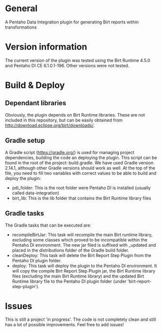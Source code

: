 # General
A Pentaho Data Integration plugin for generating Birt reports within transformations

# Version information
The current version of the plugin was tested using the Birt Runtime 4.5.0 and Pentaho DI CE 6.1.0.1-196. Other versions were not tested.

# Build & Deploy
## Dependant libraries
Obviously, the plugin depends on Birt Runtime libraries. These are not included in this repository, but can be easily obtained from http://download.eclipse.org/birt/downloads/.

## Gradle setup
A Gradle script (https://gradle.org/) is used for managing project dependencies, building the code an deploying the plugin. This script can be found in the root of the project: build.gradle. We have used Gradle version 2.14.1, although other Gradle versions should work as well.
At the top of the file, you need to fill two variables with correct values to be able to build and deploy the plugin:
* pdi_folder: This is the root folder were Pentaho DI is installed (usually called data-integration)
* birt_lib: This is the lib folder that contains the Birt Runtime library files

## Gradle tasks
The Gradle tasks that can be executed are:
* recompileBirtJar: This task will recompile the main Birt runtime library, excluding some classes which proved to be incompatible within the Pentaho DI environment. The new jar filed is suffixed with \_updated and placed in the distributions folder of the Gradle build folder.
* cleanDeploy: This task will delete the Birt Report Step Plugin from the Pentaho DI plugin folder.
* deploy: This task will deploy the plugin to the Pentaho DI environment. It will copy the compile Birt Report Step Plugin jar, the Birt Runtime library files (excluding the main Birt Runtime library) and the updated Birt Runtime library file to the Pentaho DI plugin folder (under 'birt-report-step-plugin').

# Issues
This is still a project 'in progress'. The code is not completely clean and still has a lot of possible improvements. Feel free to add issues!
